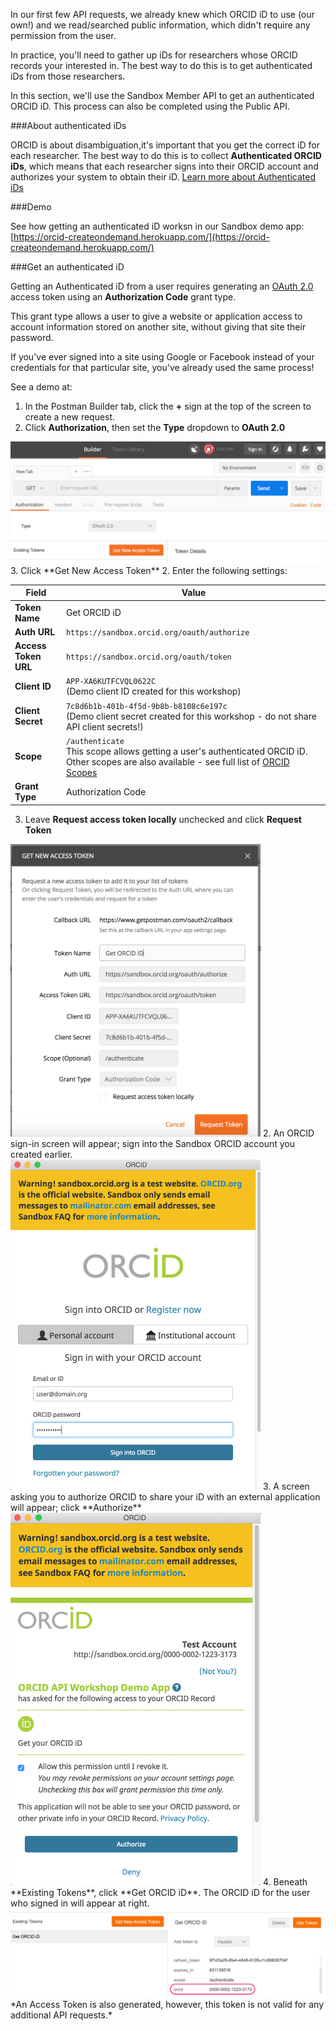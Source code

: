 In our first few API requests, we already knew which ORCID iD to use (our own!) and we read/searched public information, which didn't require any permission from the user. 

In practice, you'll need to gather up iDs for researchers whose ORCID records your interested in. The best way to do this is to get authenticated iDs from those researchers.

In this section, we'll use the Sandbox Member API to get an authenticated ORCID iD. This process can also be completed using the Public API.

###About authenticated iDs

ORCID is about disambiguation,it's important that you get the correct iD for each researcher. The best way to do this is to collect **Authenticated ORCID iDs**, which means that each researcher signs into their ORCID account and authorizes your system to obtain their iD. [Learn more about Authenticated iDs](https://orcid.org/blog/2017/02/20/whats-so-special-about-signing)

###Demo

See how getting an authenticated iD worksn in our Sandbox demo app:<br> 
[https://orcid-createondemand.herokuapp.com/](https://orcid-createondemand.herokuapp.com/)

###Get an authenticated iD 

Getting an Authenticated iD from a user requires generating an [OAuth 2.0](https://oauth.net/2/) access token using an **Authorization Code** grant type. 

This grant type allows a user to give a website or application access to account information stored on another site, without giving that site their password. 

If you've ever signed into a site using Google or Facebook instead of your credentials for that particular site, you've already used the same process!

See a demo at: 

1. In the Postman Builder tab, click the **+** sign at the top of the screen to create a new request.
2. Click **Authorization**, then set the **Type** dropdown to **OAuth 2.0**<br>
<img src="../images/04-2_auth-type.png" width="600" alt="Postman authorization type config" />
3. Click **Get New Access Token**
2. Enter the following settings:

| Field | Value |
| ------| ------|
|**Token Name**| Get ORCID iD |
|**Auth URL**| ```https://sandbox.orcid.org/oauth/authorize``` |
|**Access Token URL**| ```https://sandbox.orcid.org/oauth/token``` |
|**Client ID**| ```APP-XA6KUTFCVQL0622C```<br>(Demo client ID created for this workshop) |
|**Client Secret**| ```7c8d6b1b-401b-4f5d-9b8b-b8108c6e197c```<br>(Demo client secret created for this workshop - do not share API client secrets!) |
|**Scope**| ```/authenticate``` <br>This scope allows getting a user's authenticated ORCID iD. Other scopes are also available - see full list of [ORCID Scopes](https://members.orcid.org/api/oauth/orcid-scopes)|
|**Grant Type**| Authorization Code|

3. Leave **Request access token locally** unchecked and click **Request Token**<br>
<img src="../images/04-2_token-config.png" width="400" alt="Postman config for exchanging authorization code for access token" />
2. An ORCID sign-in screen will appear; sign into the Sandbox ORCID account you created earlier.<br>
<img src="../images/04-2_signin-screen.png" width="400" alt="ORCID Sandbox signin screen" />
3. A screen asking you to authorize ORCID to share your iD with an external application will appear; click **Authorize**<br>
<img src="../images/04-2_oauth-screen.png" width="400" alt="ORCID Sandbox authorization screen" />
4. Beneath **Existing Tokens**, click **Get ORCID iD**. The ORCID iD for the user who signed in will appear at right.<br>
<img src="../images/04-3_token-response.png" width="600" alt="Postman response for an access token request" /><br>
*An Access Token is also generated, however, this token is not valid for any additional API requests.*
